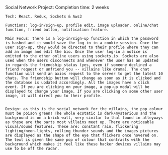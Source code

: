 Social Network Project:
Completion time: 2 weeks

    Tech: React, Redux, Sockets & Aws3

    Functions: log-in/sign-up, profile edit, image uploader, online/chat function, friend button, notification feature.

    Main Focus: there is a log-in/sign-up function in which the password is hashed and it would save the log-in in a cookie session. Once the user sign-up, they would be directed to their profile where they can add an image and edit the bio. Once the user log-in a notice is emitted to the other online users using sockets.io. Sockets are also used when the users disconnects and whenever the user has an updated in regards the friendship status (yes, even if someone declined a friend request or unfriend you -- villains like drama). The chat function will send an axios request to the server to get the latest 10 chats. The friendship button will change as soon as it is clicked and the database is updated accordingly. All the images have a click event. If you are clicking on your image, a pop-up modal will be displayed to change your image. If you are clicking on some other user image, it will direct you to their profile.


    Design: as this is the social network for the villains, the pop colour must be poison green! The whole ecstatic is dark/mysterious and the background is on a brick wall, very similar to that found in alleyways as these are the parts most villains meet up. There are noticeable visual/sound features. These are: constant rain, flickering lighting/neon-lights, rolling thunder sounds and the images pictures are displayed as the shape of the eye that flickers once hovered on. The text is given the same pop of colour that contrasts with the background which makes it feel like these hacker devices villains may use to be off the radar.
